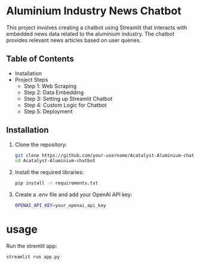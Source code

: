 # Aluminium Industry News Chatbot

This project involves creating a chatbot using Streamlit that interacts with embedded news data related to the aluminium industry. The chatbot provides relevant news articles based on user queries.

## Table of Contents
- Installation
- Project Steps
  - Step 1: Web Scraping
  - Step 2: Data Embedding
  - Step 3: Setting up Streamlit Chatbot
  - Step 4: Custom Logic for Chatbot
  - Step 5: Deployment

## Installation

1. Clone the repository:
   ``` bash
   git clone https://github.com/your-username/Acatalyst-Aluminium-chatbot.git
   cd Acatalyst-Aluminium-chatbot

2. Install the required libraries:
   ``` bash
   pip install -r requirements.txt

3. Create a .env file and add your OpenAI API key:
   ```bash
   OPENAI_API_KEY=your_openai_api_key

# usage
Run the stremlit app:
``` bash
streamlit run app.py
